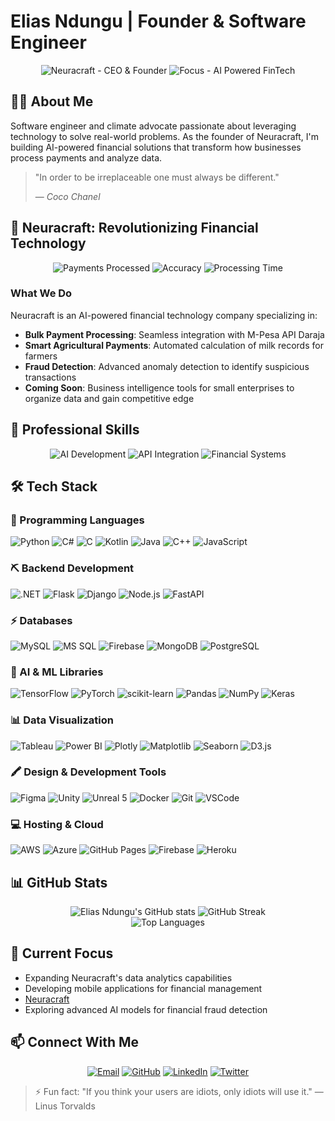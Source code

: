 # Elias Ndungu | Founder & Software Engineer

<div align="center">
  <img src="https://img.shields.io/badge/Neuracraft-CEO%20%26%20Founder-blue?style=for-the-badge" alt="Neuracraft - CEO & Founder"/>
  <img src="https://img.shields.io/badge/Focus-AI%20Powered%20FinTech-orange?style=for-the-badge" alt="Focus - AI Powered FinTech"/>
</div>

## 👨‍💻 About Me

Software engineer and climate advocate passionate about leveraging technology to solve real-world problems. As the founder of Neuracraft, I'm building AI-powered financial solutions that transform how businesses process payments and analyze data.

> "In order to be irreplaceable one must always be different."
>
> — <cite>Coco Chanel</cite>

## 🚀 Neuracraft: Revolutionizing Financial Technology

<div align="center">
  <img src="https://img.shields.io/badge/Payments%20Processed-$7.2M-success?style=for-the-badge" alt="Payments Processed"/>
  <img src="https://img.shields.io/badge/Accuracy-99.8%25-success?style=for-the-badge" alt="Accuracy"/>
  <img src="https://img.shields.io/badge/Processing%20Time-Seconds-success?style=for-the-badge" alt="Processing Time"/>
</div>

### What We Do
Neuracraft is an AI-powered financial technology company specializing in:

- **Bulk Payment Processing**: Seamless integration with M-Pesa API Daraja
- **Smart Agricultural Payments**: Automated calculation of milk records for farmers
- **Fraud Detection**: Advanced anomaly detection to identify suspicious transactions
- **Coming Soon**: Business intelligence tools for small enterprises to organize data and gain competitive edge

## 💼 Professional Skills

<div align="center">
  <img src="https://img.shields.io/badge/AI%20Development-★★★★★-blueviolet?style=for-the-badge" alt="AI Development"/>
  <img src="https://img.shields.io/badge/API%20Integration-★★★★★-blueviolet?style=for-the-badge" alt="API Integration"/>
  <img src="https://img.shields.io/badge/Financial%20Systems-★★★★★-blueviolet?style=for-the-badge" alt="Financial Systems"/>
</div>

## 🛠️ Tech Stack

### 🚀 Programming Languages
<div align="left">
  <img src="https://img.shields.io/badge/python-3670A0?style=for-the-badge&logo=python&logoColor=ffdd54" alt="Python"/> 
  <img src="https://img.shields.io/badge/C%23-239120?style=for-the-badge&logo=c-sharp&logoColor=white" alt="C#"/>
  <img src="https://img.shields.io/badge/c-%2300599C.svg?style=for-the-badge&logo=c&logoColor=white" alt="C"/>
  <img src="https://img.shields.io/badge/Kotlin-0095D5?style=for-the-badge&logo=kotlin&logoColor=white" alt="Kotlin"/>
  <img src="https://img.shields.io/badge/Java-ED8B00?style=for-the-badge&logo=java&logoColor=white" alt="Java"/>
  <img src="https://img.shields.io/badge/C%2B%2B-00599C?style=for-the-badge&logo=c%2B%2B&logoColor=white" alt="C++"/>
  <img src="https://img.shields.io/badge/JavaScript-F7DF1E?style=for-the-badge&logo=javascript&logoColor=black" alt="JavaScript"/>
</div>

### ⛏ Backend Development
<div align="left">
  <img src="https://img.shields.io/badge/.NET-5C2D91?style=for-the-badge&logo=.net&logoColor=white" alt=".NET"/>
  <img src="https://img.shields.io/badge/Flask-000000?style=for-the-badge&logo=flask&logoColor=white" alt="Flask"/>
  <img src="https://img.shields.io/badge/Django-092E20?style=for-the-badge&logo=django&logoColor=white" alt="Django"/>
  <img src="https://img.shields.io/badge/Node.js-43853D?style=for-the-badge&logo=node.js&logoColor=white" alt="Node.js"/>
  <img src="https://img.shields.io/badge/FastAPI-009688?style=for-the-badge&logo=fastapi&logoColor=white" alt="FastAPI"/>
</div>

### ⚡ Databases
<div align="left">
  <img src="https://img.shields.io/badge/mysql-%2300f.svg?style=for-the-badge&logo=mysql&logoColor=white" alt="MySQL"/>
  <img src="https://img.shields.io/badge/Microsoft_SQL_Server-CC2927?style=for-the-badge&logo=microsoft-sql-server&logoColor=white" alt="MS SQL"/>
  <img src="https://img.shields.io/badge/firebase-%23039BE5.svg?style=for-the-badge&logo=firebase" alt="Firebase"/>
  <img src="https://img.shields.io/badge/MongoDB-4EA94B?style=for-the-badge&logo=mongodb&logoColor=white" alt="MongoDB"/>
  <img src="https://img.shields.io/badge/PostgreSQL-316192?style=for-the-badge&logo=postgresql&logoColor=white" alt="PostgreSQL"/>
</div>

### 🧠 AI & ML Libraries
<div align="left">
  <img src="https://img.shields.io/badge/TensorFlow-FF6F00?style=for-the-badge&logo=tensorflow&logoColor=white" alt="TensorFlow"/>
  <img src="https://img.shields.io/badge/PyTorch-EE4C2C?style=for-the-badge&logo=pytorch&logoColor=white" alt="PyTorch"/>
  <img src="https://img.shields.io/badge/scikit--learn-F7931E?style=for-the-badge&logo=scikit-learn&logoColor=white" alt="scikit-learn"/>
  <img src="https://img.shields.io/badge/Pandas-150458?style=for-the-badge&logo=pandas&logoColor=white" alt="Pandas"/>
  <img src="https://img.shields.io/badge/NumPy-013243?style=for-the-badge&logo=numpy&logoColor=white" alt="NumPy"/>
  <img src="https://img.shields.io/badge/Keras-D00000?style=for-the-badge&logo=keras&logoColor=white" alt="Keras"/>
</div>

### 📊 Data Visualization
<div align="left">
  <img src="https://img.shields.io/badge/Tableau-E97627?style=for-the-badge&logo=tableau&logoColor=white" alt="Tableau"/>
  <img src="https://img.shields.io/badge/Power%20BI-F2C811?style=for-the-badge&logo=power-bi&logoColor=black" alt="Power BI"/>
  <img src="https://img.shields.io/badge/Plotly-3F4F75?style=for-the-badge&logo=plotly&logoColor=white" alt="Plotly"/>
  <img src="https://img.shields.io/badge/Matplotlib-11557c?style=for-the-badge" alt="Matplotlib"/>
  <img src="https://img.shields.io/badge/Seaborn-4EABD1?style=for-the-badge" alt="Seaborn"/>
  <img src="https://img.shields.io/badge/D3.js-F9A03C?style=for-the-badge&logo=d3.js&logoColor=white" alt="D3.js"/>
</div>

### 🖍 Design & Development Tools
<div align="left">
  <img src="https://img.shields.io/badge/figma-%23F24E1E.svg?style=for-the-badge&logo=figma&logoColor=white" alt="Figma"/>
  <img src="https://img.shields.io/badge/Unity-100000?style=for-the-badge&logo=unity&logoColor=white" alt="Unity"/>
  <img src="https://img.shields.io/badge/Unreal%205-313131?style=for-the-badge&logo=unreal-engine&logoColor=white" alt="Unreal 5"/>
  <img src="https://img.shields.io/badge/Docker-2496ED?style=for-the-badge&logo=docker&logoColor=white" alt="Docker"/>
  <img src="https://img.shields.io/badge/Git-F05032?style=for-the-badge&logo=git&logoColor=white" alt="Git"/>
  <img src="https://img.shields.io/badge/Visual%20Studio%20Code-007ACC?style=for-the-badge&logo=visual-studio-code&logoColor=white" alt="VSCode"/>
</div>

### 💻 Hosting & Cloud
<div align="left">
  <img src="https://img.shields.io/badge/AWS-232F3E?style=for-the-badge&logo=amazon-aws&logoColor=white" alt="AWS"/>
  <img src="https://img.shields.io/badge/Azure-0089D6?style=for-the-badge&logo=microsoft-azure&logoColor=white" alt="Azure"/>
  <img src="https://img.shields.io/badge/GitHub%20Pages-222222?style=for-the-badge&logo=GitHub%20Pages&logoColor=white" alt="GitHub Pages"/>
  <img src="https://img.shields.io/badge/Firebase-FFCA28?style=for-the-badge&logo=firebase&logoColor=black" alt="Firebase"/>
  <img src="https://img.shields.io/badge/Heroku-430098?style=for-the-badge&logo=heroku&logoColor=white" alt="Heroku"/>
</div>

## 📊 GitHub Stats

<div align="center">
  <img src="https://github-readme-stats.vercel.app/api?username=eliasndungu&show_icons=true&theme=radical" alt="Elias Ndungu's GitHub stats"/>
  <img src="https://github-readme-streak-stats.herokuapp.com/?user=eliasndungu&theme=radical" alt="GitHub Streak"/>
</div>

<div align="center">
  <img src="https://github-readme-stats.vercel.app/api/top-langs/?username=eliasndungu&layout=compact&theme=radical" alt="Top Languages"/>
</div>

## 🌱 Current Focus
- Expanding Neuracraft's data analytics capabilities
- Developing mobile applications for financial management
- [Neuracraft](https://eliasndungu.github.io/eliasndungu.io/)
- Exploring advanced AI models for financial fraud detection

## 📫 Connect With Me

<div align="center">
  <a href="mailto:eliasndungu254@gmail.com"><img src="https://img.shields.io/badge/Email-D14836?style=for-the-badge&logo=gmail&logoColor=white" alt="Email"/></a>
  <a href="https://www.github.com/eliasndungu" target="_blank" rel="noreferrer"><img src="https://img.shields.io/badge/GitHub-100000?style=for-the-badge&logo=github&logoColor=white" alt="GitHub"/></a>
  <a href="https://www.linkedin.com/in/elias-ndungu-278a21244/" target="_blank" rel="noreferrer"><img src="https://img.shields.io/badge/LinkedIn-0077B5?style=for-the-badge&logo=linkedin&logoColor=white" alt="LinkedIn"/></a>
  <a href="https://twitter.com/ndungu_elias45" target="_blank" rel="noreferrer"><img src="https://img.shields.io/badge/Twitter-1DA1F2?style=for-the-badge&logo=twitter&logoColor=white" alt="Twitter"/></a>
</div>

> ⚡ Fun fact: "If you think your users are idiots, only idiots will use it." — Linus Torvalds
